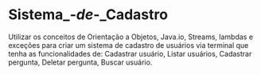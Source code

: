 # Sistema_-_de_-_Cadastro
Utilizar os conceitos de Orientação a Objetos, Java.io, Streams, lambdas e exceções para criar um sistema de cadastro de usuários via terminal que tenha as funcionalidades de: Cadastrar usuário, Listar usuários, Cadastrar pergunta, Deletar pergunta, Buscar usuário.

